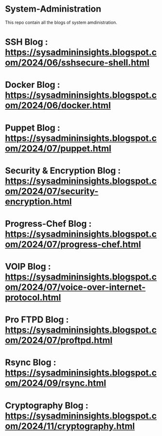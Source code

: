 # System-Administration
This repo  contain all the blogs  of system amdinistration.


#  SSH Blog  : https://sysadmininsights.blogspot.com/2024/06/sshsecure-shell.html
#  Docker Blog  : https://sysadmininsights.blogspot.com/2024/06/docker.html
#  Puppet Blog :  https://sysadmininsights.blogspot.com/2024/07/puppet.html
#  Security & Encryption  Blog :  https://sysadmininsights.blogspot.com/2024/07/security-encryption.html
#  Progress-Chef Blog :  https://sysadmininsights.blogspot.com/2024/07/progress-chef.html 
#  VOIP Blog :  https://sysadmininsights.blogspot.com/2024/07/voice-over-internet-protocol.html
# Pro FTPD Blog :   https://sysadmininsights.blogspot.com/2024/07/proftpd.html
# Rsync  Blog         :   https://sysadmininsights.blogspot.com/2024/09/rsync.html
#   Cryptography  Blog      : https://sysadmininsights.blogspot.com/2024/11/cryptography.html
